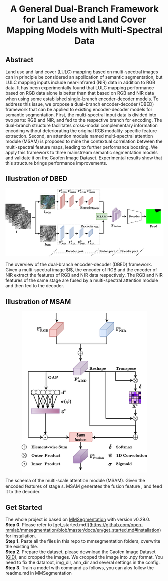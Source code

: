 <div align="center">
  
# A General Dual-Branch Framework for Land Use and Land Cover Mapping Models with Multi-Spectral Data
  
</div>

## Abstract

Land use and land cover (LULC) mapping based on multi-spectral images can in principle be considered an application of semantic segmentation, but LULC mapping inputs include near-infrared (NIR) data in addition to RGB data. It has been experimentally found that LULC mapping performance based on RGB data alone is better than that based on RGB and NIR data when using some established single-branch encoder-decoder models. To address this issue, we propose a dual-branch encoder-decoder (DBED) framework that can be applied to existing encoder-decoder models for semantic segmentation. First, the multi-spectral input data is divided into two parts: RGB and NIR, and fed to the respective branch for encoding. The dual-branch structure facilitates cross-modal complementary information encoding without deteriorating the original RGB modality-specific feature extraction. Second, an attention module named multi-spectral attention module (MSAM) is proposed to mine the contextual correlation between the multi-spectral feature maps, leading to further performance boosting. We apply this framework to three mainstream semantic segmentation models and validate it on the Gaofen Image Dataset. Experimental results show that this structure brings performance improvements.

## Illustration of DBED ##
<p align="center">
    <img src="./illustration/DBED.png"/ width="700">
</p>
The overview of the dual-branch encoder-decoder (DBED) framework. Given a multi-spectral image $I$, the encoder of RGB and the encoder of NIR extract the features of RGB and NIR data respectively. The RGB and NIR features of the same stage are fused by a multi-spectral attention module and then fed to the decoder.

## Illustration of MSAM ##

<p align="center">
    <img src="./illustration/MSAM.png"/ width="400">
</p>
The schema of the multi-scale attention module (MSAM). Given the encoded features of stage s. MSAM generates the fusion feature , and feed it to the decoder.


## Get Started ##

The whole project is based on [MMSegmentation](https://github.com/open-mmlab/mmsegmentation) with version v0.29.0. <br>
**Step 0.** Please refer to [get_started.md]((https://github.com/open-mmlab/mmsegmentation/blob/master/docs/en/get_started.md#installation) for installation.<br>
**Step 1.** Paste all the files in this repo to mmsegmentation folders, overwrite the existing file.<br>
**Step 2.** Prepare the dataset, please download the Gaofen Image Dataset ([GID](https://x-ytong.github.io/project/GID.html)), and cropped the images. We cropped the image into .npy format. You need to fix the dataroot, img_dir, ann_dir and several settings in the config.<br>
**Step 3.** Train a model with command as follows, you can alos follow the readme.md in MMSegmentation<br>
